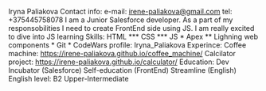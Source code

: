 Iryna Paliakova
Contact info: 
  e-mail: irene-paliakova@gmail.com
  tel: +375445758078
I am a Junior Salesforce developer. As a part of my responsobilities I need to create FrontEnd side using JS. I am really excited to dive into JS learning
Skills:
  HTML ***
  CSS ***
  JS *
  Apex **
  Lighning web components *
  Git *
CodeWars profile: Iryna_Paliakova 
Experince:
  Coffee machine: https://irene-paliakova.github.io/coffee_machine/
  Calcilator project: https://irene-paliakova.github.io/calculator/
Education:
  Dev Incubator (Salesforce)
  Self-education (FrontEnd)
  Streamline (English)
English level: B2 Upper-Intermediate
